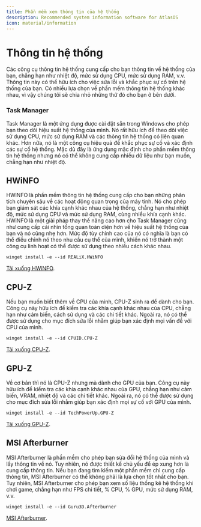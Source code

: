 ```yaml
---
title: Phần mềm xem thông tin của hệ thống
description: Recommended system information software for AtlasOS
icon: material/information
---
```


# Thông tin hệ thống

Các công cụ thông tin hệ thống cung cấp cho bạn thông tin về hệ thống của bạn, chẳng hạn như nhiệt độ, mức sử dụng CPU, mức sử dụng RAM, v.v. Thông tin này có thể hữu ích cho việc sửa lỗi và khắc phục sự cố trên hệ thống của bạn. Có nhiều lựa chọn về phần mềm thông tin hệ thống khác nhau, vì vậy chúng tôi sẽ chia nhỏ những thứ đó cho bạn ở bên dưới.

### Task Manager

Task Manager là một ứng dụng được cài đặt sẵn trong Windows cho phép bạn theo dõi hiệu suất hệ thống của mình. Nó rất hữu ích để theo dõi việc sử dụng CPU, mức sử dụng RAM và các thông tin hệ thống có liên quan khác. Hơn nữa, nó là một công cụ hiệu quả để khắc phục sự cố và xác định các sự cố hệ thống. Mặc dù đây là ứng dụng mặc định cho phần mềm thông tin hệ thống nhưng nó có thể không cung cấp nhiều dữ liệu như bạn muốn, chẳng hạn như nhiệt độ.

## HWiNFO

HWiNFO là phần mềm thông tin hệ thống cung cấp cho bạn những phân tích chuyên sâu về các hoạt động quan trọng của máy tính. Nó cho phép bạn giám sát các khía cạnh khác nhau của hệ thống, chẳng hạn như nhiệt độ, mức sử dụng CPU và mức sử dụng RAM, cùng nhiều khía cạnh khác. HWiNFO là một giải pháp thay thế nâng cao hơn cho Task Manager cũng như cung cấp cái nhìn tổng quan toàn diện hơn về hiệu suất hệ thống của bạn và nó cũng nhẹ hơn. Mức độ tùy chỉnh cao của nó có nghĩa là bạn có thể điều chỉnh nó theo nhu cầu cụ thể của mình, khiến nó trở thành một công cụ linh hoạt có thể được sử dụng theo nhiều cách khác nhau.

`winget install -e --id REALiX.HWiNFO`

[Tải xuống HWiNFO](https://www.hwinfo.com/).

## CPU-Z

Nếu bạn muốn biết thêm về CPU của mình, CPU-Z sinh ra để dành cho bạn. Công cụ này hữu ích để kiểm tra các khía cạnh khác nhau của CPU, chẳng hạn như cảm biến, cách sử dụng và các chi tiết khác. Ngoài ra, nó có thể được sử dụng cho mục đích sửa lỗi nhằm giúp bạn xác định mọi vấn đề với CPU của mình.

`winget install -e --id CPUID.CPU-Z`

[Tải xuống CPU-Z](https://www.cpuid.com/softwares/cpu-z.html).

## GPU-Z

Về cơ bản thì nó là CPU-Z nhưng mà dành cho GPU của bạn. Công cụ này hữu ích để kiểm tra các khía cạnh khác nhau của GPU, chẳng hạn như cảm biến, VRAM, nhiệt độ và các chi tiết khác. Ngoài ra, nó có thể được sử dụng cho mục đích sửa lỗi nhằm giúp bạn xác định mọi sự cố với GPU của mình.

`winget install -e --id TechPowerUp.GPU-Z`

[Tải xuống GPU-Z](https://www.techpowerup.com/gpuz/).

## MSI Afterburner

MSI Afterburner là phần mềm cho phép bạn sửa đổi hệ thống của mình và lấy thông tin về nó. Tuy nhiên, nó được thiết kế chủ yếu để ép xung hơn là cung cấp thông tin. Nếu bạn đang tìm kiếm một phần mềm chỉ cung cấp thông tin, MSI Afterburner có thể không phải là lựa chọn tốt nhất cho bạn. Tuy nhiên, MSI Afterburner cho phép bạn xem số liệu thống kê hệ thống khi chơi game, chẳng hạn như FPS chi tiết, % CPU, % GPU, mức sử dụng RAM, v.v.

`winget install -e --id Guru3D.Afterburner`

[MSI Afterburner](https://www.msi.com/Landing/afterburner).
